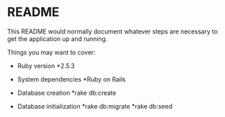 # README

This README would normally document whatever steps are necessary to get the
application up and running.

Things you may want to cover:

* Ruby version
*2.5.3

* System dependencies
*Ruby on Rails

* Database creation
*rake db:create

* Database initialization
*rake db:migrate
*rake db:seed
